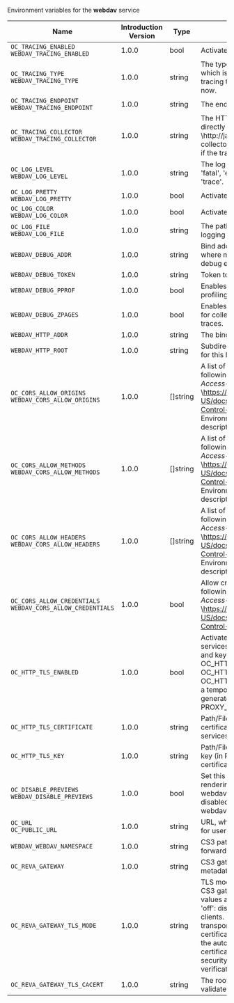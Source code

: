 Environment variables for the **webdav** service

| Name | Introduction Version | Type | Description | Default Value |
|---|---|---|---|---|
|`OC_TRACING_ENABLED`<br/>`WEBDAV_TRACING_ENABLED`| 1.0.0 |bool|Activates tracing.|false|
|`OC_TRACING_TYPE`<br/>`WEBDAV_TRACING_TYPE`| 1.0.0 |string|The type of tracing. Defaults to '', which is the same as 'jaeger'. Allowed tracing types are 'jaeger' and '' as of now.||
|`OC_TRACING_ENDPOINT`<br/>`WEBDAV_TRACING_ENDPOINT`| 1.0.0 |string|The endpoint of the tracing agent.||
|`OC_TRACING_COLLECTOR`<br/>`WEBDAV_TRACING_COLLECTOR`| 1.0.0 |string|The HTTP endpoint for sending spans directly to a collector, i.e. \http://jaeger-collector:14268/api/traces. Only used if the tracing endpoint is unset.||
|`OC_LOG_LEVEL`<br/>`WEBDAV_LOG_LEVEL`| 1.0.0 |string|The log level. Valid values are: 'panic', 'fatal', 'error', 'warn', 'info', 'debug', 'trace'.||
|`OC_LOG_PRETTY`<br/>`WEBDAV_LOG_PRETTY`| 1.0.0 |bool|Activates pretty log output.|false|
|`OC_LOG_COLOR`<br/>`WEBDAV_LOG_COLOR`| 1.0.0 |bool|Activates colorized log output.|false|
|`OC_LOG_FILE`<br/>`WEBDAV_LOG_FILE`| 1.0.0 |string|The path to the log file. Activates logging to this file if set.||
|`WEBDAV_DEBUG_ADDR`| 1.0.0 |string|Bind address of the debug server, where metrics, health, config and debug endpoints will be exposed.|127.0.0.1:9119|
|`WEBDAV_DEBUG_TOKEN`| 1.0.0 |string|Token to secure the metrics endpoint.||
|`WEBDAV_DEBUG_PPROF`| 1.0.0 |bool|Enables pprof, which can be used for profiling.|false|
|`WEBDAV_DEBUG_ZPAGES`| 1.0.0 |bool|Enables zpages, which can be used for collecting and viewing in-memory traces.|false|
|`WEBDAV_HTTP_ADDR`| 1.0.0 |string|The bind address of the HTTP service.|127.0.0.1:9115|
|`WEBDAV_HTTP_ROOT`| 1.0.0 |string|Subdirectory that serves as the root for this HTTP service.|/|
|`OC_CORS_ALLOW_ORIGINS`<br/>`WEBDAV_CORS_ALLOW_ORIGINS`| 1.0.0 |[]string|A list of allowed CORS origins. See following chapter for more details: *Access-Control-Allow-Origin* at \https://developer.mozilla.org/en-US/docs/Web/HTTP/Headers/Access-Control-Allow-Origin. See the Environment Variable Types description for more details.|[*]|
|`OC_CORS_ALLOW_METHODS`<br/>`WEBDAV_CORS_ALLOW_METHODS`| 1.0.0 |[]string|A list of allowed CORS methods. See following chapter for more details: *Access-Control-Request-Method* at \https://developer.mozilla.org/en-US/docs/Web/HTTP/Headers/Access-Control-Request-Method. See the Environment Variable Types description for more details.|[GET POST PUT PATCH DELETE OPTIONS]|
|`OC_CORS_ALLOW_HEADERS`<br/>`WEBDAV_CORS_ALLOW_HEADERS`| 1.0.0 |[]string|A list of allowed CORS headers. See following chapter for more details: *Access-Control-Request-Headers* at \https://developer.mozilla.org/en-US/docs/Web/HTTP/Headers/Access-Control-Request-Headers. See the Environment Variable Types description for more details.|[Authorization Origin Content-Type Accept X-Requested-With X-Request-Id Cache-Control]|
|`OC_CORS_ALLOW_CREDENTIALS`<br/>`WEBDAV_CORS_ALLOW_CREDENTIALS`| 1.0.0 |bool|Allow credentials for CORS.See following chapter for more details: *Access-Control-Allow-Credentials* at \https://developer.mozilla.org/en-US/docs/Web/HTTP/Headers/Access-Control-Allow-Credentials.|true|
|`OC_HTTP_TLS_ENABLED`| 1.0.0 |bool|Activates TLS for the http based services using the server certifcate and key configured via OC_HTTP_TLS_CERTIFICATE and OC_HTTP_TLS_KEY. If OC_HTTP_TLS_CERTIFICATE is not set a temporary server certificate is generated - to be used with PROXY_INSECURE_BACKEND=true.|false|
|`OC_HTTP_TLS_CERTIFICATE`| 1.0.0 |string|Path/File name of the TLS server certificate (in PEM format) for the http services.||
|`OC_HTTP_TLS_KEY`| 1.0.0 |string|Path/File name for the TLS certificate key (in PEM format) for the server certificate to use for the http services.||
|`OC_DISABLE_PREVIEWS`<br/>`WEBDAV_DISABLE_PREVIEWS`| 1.0.0 |bool|Set this option to 'true' to disable rendering of thumbnails triggered via webdav access. Note that when disabled, all access to preview related webdav paths will return a 404.|false|
|`OC_URL`<br/>`OC_PUBLIC_URL`| 1.0.0 |string|URL, where OpenCloud is reachable for users.|https://127.0.0.1:9200|
|`WEBDAV_WEBDAV_NAMESPACE`| 1.0.0 |string|CS3 path layout to use when forwarding /webdav requests|/users/&#123;&#123;.Id.OpaqueId&#125;&#125;|
|`OC_REVA_GATEWAY`| 1.0.0 |string|CS3 gateway used to look up user metadata|eu.opencloud.api.gateway|
|`OC_REVA_GATEWAY_TLS_MODE`| 1.0.0 |string|TLS mode for grpc connection to the CS3 gateway endpoint. Possible values are 'off', 'insecure' and 'on'. 'off': disables transport security for the clients. 'insecure' allows using transport security, but disables certificate verification (to be used with the autogenerated self-signed certificates). 'on' enables transport security, including server certificate verification.||
|`OC_REVA_GATEWAY_TLS_CACERT`| 1.0.0 |string|The root CA certificate used to validate the gateway's TLS certificate.||